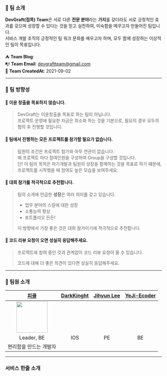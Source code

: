 ### 📖️️ 팀 소개

**DevGraft(접목) Team**은 서로 다른 **전문 분야**라는 **가지**를 갖더라도 서로 긍정적인 효과를 갖으며 성장할 수 있다는 것을 믿고 실천하여, 미숙함을 메꾸고자  만들어진 팀입니다.<br>
서비스 개발 조직의 긍정적인 팀 워크 문화를 배우고자 하며, 모두 함께 성장하는 이상적인 팀이 목표입니다.

⛺ **Team Blog**: <br>
📭 **Team Email**: devgraftteam@gmail.com <br>
🎂 **Team CreatedAt**: 2021-09-02 <br> 

---

### 🚀 팀 방향성

#### 💸 이윤 창출을 목표하지 않습니다.

> DevGraft는 이윤창출을 목표로 하는 팀이 아닙니다.<br>
> 프로젝트 운영에 필요한 자금은 최소화 하는 것을 기본으로, 필요의 경우 모두의 협의 후 진행할 것입니다.
 
 
 
#### 🌠 팀에서 진행하는 모든 프로젝트를 참가할 필요가 없습니다.

> 팀원의 조건은 프로젝트 참가와 아무 연관이 없습니다.<br>
> 매 프로젝트 마다 참여인원을 구성하여 Group을 구성할 것입니다.<br>
> 단! 이 팀의 목적은 자기개발과 팀원의 성장을 함께하는 것을 목표로 하기 떄문에, 프로젝트를 시작했을 때 참여도 높은 모습을 보여주세요. 
 
 
 
#### 🔖 대회 참가를 적극적으로 추천합니다.

> 팀의 소개에 언급한 **성장**은 여러 의미를 갖고 있습니다.
>
> - 업무 분야의 스킬에 대한 성장
> - 소통능력 향상
> - 포트폴리오 든든!
>
> 이 방향에서 가장 좋은 것은 대회 참가이기에 적극적으로 추천합니다.




#### 🍪 코드 리뷰 요청이 오면 성실히 응답해주세요.

>프로젝트에 참여 중인 것과 관계없이 코드 리뷰 요청이 올 수 있습니다.
>
>코드에 대해 더 좋은 의견이 있다면 성실히 응답해주세요.

---

### 📌 팀원 소개

|   [피클](https://github.com/PCloud63514)    |  [DarkKinght](https://github.com/cjdvnd0206) |  [Jihyun Lee](https://github.com/jihyunleeme)  | [YeJi-Ecoder](https://github.com/YeJi-Ecoder) |
|:------------------------------:|:---------------------------------------------:|:----------------------------------------------:|:----:|
| <img src="https://user-images.githubusercontent.com/22608825/178968208-3d26ac15-0272-46cc-9434-8d797ff7a296.jpeg" width="100px"> |                                               |                                                |      |
|           Leader, BE        |        IOS                      |       PE           |  BE  |
|                                                           편리함을 만드는 개발자                                                           |                                               |                                                |      |

---

### 서비스 한줄 소개


